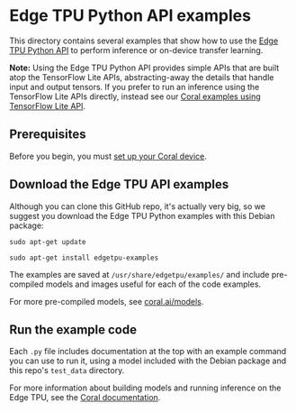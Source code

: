 # Edge TPU Python API examples

This directory contains several examples that show how to use the [Edge TPU Python
API](https://coral.ai/docs/edgetpu/api-intro/) to perform inference or on-device transfer learning.

**Note:** Using the Edge TPU Python API provides simple APIs that are built atop the TensorFlow Lite
APIs, abstracting-away the details that handle input and output tensors. If you prefer to run an
inference using the TensorFlow Lite APIs directly, instead see our [Coral examples using TensorFlow
Lite API](https://github.com/google-coral/tflite).

## Prerequisites

Before you begin, you must [set up your Coral device](https://coral.ai/docs/setup/).


## Download the Edge TPU API examples

Although you can clone this GitHub repo, it's actually very big, so we suggest you download
the Edge TPU Python examples with this Debian package:

```.language-bash
sudo apt-get update

sudo apt-get install edgetpu-examples
```

The examples are saved at `/usr/share/edgetpu/examples/` and include pre-compiled models
and images useful for each of the code examples.

For more pre-compiled models, see [coral.ai/models](https://coral.ai/models/).


## Run the example code

Each `.py` file includes documentation at the top with an example command you can use to run it,
using a model included with the Debian package and this repo's `test_data` directory.

For more information about building models and running inference on the Edge TPU, see the
[Coral documentation](https://coral.ai/docs/).
